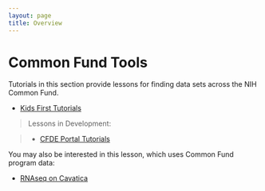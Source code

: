 ```yaml
---
layout: page
title: Overview
---
```

Common Fund Tools
=======================

Tutorials in this section provide lessons for finding data sets across the NIH Common Fund.

- [Kids First Tutorials](Kids-First/index.md)

> Lessons in Development:

> - [CFDE Portal Tutorials](CFDE-Portal/index.md)

You may also be interested in this lesson, which uses Common Fund program data:

- [RNAseq on Cavatica](../Bioinformatic-Analyses/RNAseq-on-Cavatica/rna_seq_1.md)
